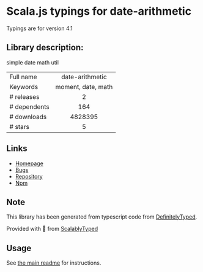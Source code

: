 
# Scala.js typings for date-arithmetic

Typings are for version 4.1

## Library description:
simple date math util

|                    |                 |
| ------------------ | :-------------: |
| Full name          | date-arithmetic |
| Keywords           | moment, date, math |
| # releases         | 2 |
| # dependents       | 164 |
| # downloads        | 4828395 |
| # stars            | 5 |

## Links
- [Homepage](https://github.com/jquense/date-math)
- [Bugs](https://github.com/jquense/date-math/issues)
- [Repository](https://github.com/jquense/date-math)
- [Npm](https://www.npmjs.com/package/date-arithmetic)
    


## Note
This library has been generated from typescript code from [DefinitelyTyped](https://definitelytyped.org).

Provided with :purple_heart: from [ScalablyTyped](https://github.com/oyvindberg/ScalablyTyped)

## Usage
See [the main readme](../../readme.md) for instructions.


